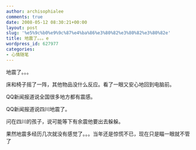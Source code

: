 ```yaml
---
author: archisophialee
comments: true
date: 2008-05-12 08:30:21+00:00
layout: post
slug: '%e5%9c%b0%e9%9c%87%e4%ba%86%e3%80%82%e3%80%82%e3%80%82e'
title: 地震了。。。e
wordpress_id: 627977
categories:
- 心情随笔
---
```


地震了。。。

床和椅子摇了一阵，其他物品没什么反应。看了一眼又安心地回到电脑前。

QQ新闻报道说全国很多地方都有震感。

QQ新闻报道说四川地震了。

问在四川的孩子，说可能等下有余震他要出去躲躲。

果然地震多经历几次就没有感觉了。。。当年还是惊慌不已，现在只是瞄一眼就不管了
